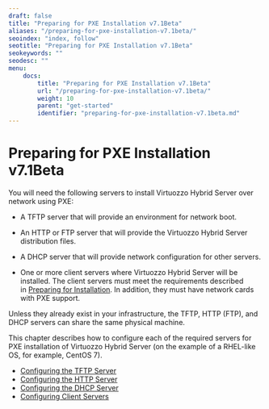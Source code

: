 ```yaml
---
draft: false
title: "Preparing for PXE Installation v7.1Beta"
aliases: "/preparing-for-pxe-installation-v7.1beta/"
seoindex: "index, follow"
seotitle: "Preparing for PXE Installation v7.1Beta"
seokeywords: ""
seodesc: ""
menu:
    docs:
        title: "Preparing for PXE Installation v7.1Beta"
        url: "/preparing-for-pxe-installation-v7.1beta/"
        weight: 10
        parent: "get-started"
        identifier: "preparing-for-pxe-installation-v7.1beta.md"
---
```

# Preparing for PXE Installation v7.1Beta

You will need the following servers to install Virtuozzo Hybrid Server over network using PXE:

-   A TFTP server that will provide an environment for network boot.

-   An HTTP or FTP server that will provide the Virtuozzo Hybrid Server distribution files.

-   A DHCP server that will provide network configuration for other servers.

-   One or more client servers where Virtuozzo Hybrid Server will be installed. The client servers must meet the requirements described in [Preparing for Installation](.Preparing_for_Installation_v7.1Beta). In addition, they must have network cards with PXE support.

Unless they already exist in your infrastructure, the TFTP, HTTP (FTP), and DHCP servers can share the same physical machine.

This chapter describes how to configure each of the required servers for PXE installation of Virtuozzo Hybrid Server (on the example of a RHEL-like OS, for example, CentOS 7).

-   [Configuring the TFTP Server](configuring-the-tftp-server-v7.1beta)
-   [Configuring the HTTP Server](configuring-the-http-server-v7.1beta)
-   [Configuring the DHCP Server](configuring-the-dhcp-server-v7.1beta)
-   [Configuring Client Servers](configuring-client-servers-v7.1beta)


